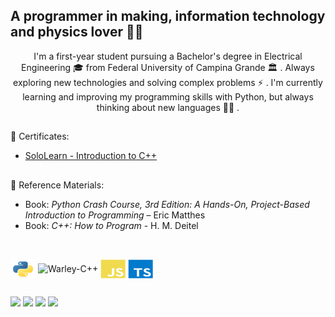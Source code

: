 ## A programmer in making, information technology and physics lover 🧑‍💻

<div style="text-align: center;">
  I'm a first-year student pursuing a Bachelor's degree in Electrical Engineering 🎓 from Federal University of Campina Grande 🏛️ . Always exploring new technologies and solving complex problems ⚡️ . I'm currently learning and improving my programming skills with Python, but always thinking about new languages 🧑‍💻 .
</div>

##

</div>
📜 Certificates:

- [SoloLearn - Introduction to C++](https://www.sololearn.com/certificates/CC-8IMVMWNU)
</div>

##

</div>
📘 Reference Materials:

- Book: *Python Crash Course, 3rd Edition: A Hands-On, Project-Based Introduction to Programming* – Eric Matthes
- Book: *C++: How to Program* - H. M. Deitel
</div>

##

<div style="display: inline_block"><br>
  <img align="center" alt="Warley-Python" height="30" width="40" src="https://raw.githubusercontent.com/devicons/devicon/master/icons/python/python-original.svg">
  <img align="center" alt="Warley-C++" height="30" width="40" src="https://cdn.jsdelivr.net/gh/devicons/devicon@latest/icons/cplusplus/cplusplus-original.svg" >
  <img align="center" alt="Warley-Js" height="30" width="40" src="https://raw.githubusercontent.com/devicons/devicon/master/icons/javascript/javascript-plain.svg">
  <img align="center" alt="Warley-Ts" height="30" width="40" src="https://raw.githubusercontent.com/devicons/devicon/master/icons/typescript/typescript-plain.svg">
</div>

##

<div> 
  <a href="https://instagram.com/warleyy_b" target="_blank"><img src="https://img.shields.io/badge/-Instagram-%23E4405F?style=for-the-badge&logo=instagram&logoColor=white" target="_blank"></a>
 <a href="Warleyy_B" target="_blank"><img src="https://img.shields.io/badge/Discord-7289DA?style=for-the-badge&logo=discord&logoColor=white" target="_blank"></a> 
  <a href = "mailto:warleyyb17@gmail.com"><img src="https://img.shields.io/badge/-Gmail-%23333?style=for-the-badge&logo=gmail&logoColor=white" target="_blank"></a>
  <a href="https://www.linkedin.com/in/warleybarbosa" target="_blank"><img src="https://img.shields.io/badge/-LinkedIn-%230077B5?style=for-the-badge&logo=linkedin&logoColor=white" target="_blank"></a>
  
</div>
